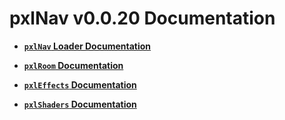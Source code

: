 # pxlNav v0.0.20 Documentation

 - **[`pxlNav` Loader Documentation](pxlNav_loader.md)**

 - **[`pxlRoom` Documentation](pxlRooms.md)**

 - **[`pxlEffects` Documentation](pxlEffects.md)**

 - **[`pxlShaders` Documentation](pxlShaders.md)**

 
